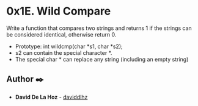 # 0x1E. Wild Compare

Write a function that compares two strings and returns 1 if the strings can be considered identical, otherwise return 0.

- Prototype: int wildcmp(char *s1, char *s2);
- s2 can contain the special character *.
- The special char * can replace any string (including an empty string)



## Author ✒️

* **David De La Hoz** - [daviddlhz](https://github.com/daviddlhz)